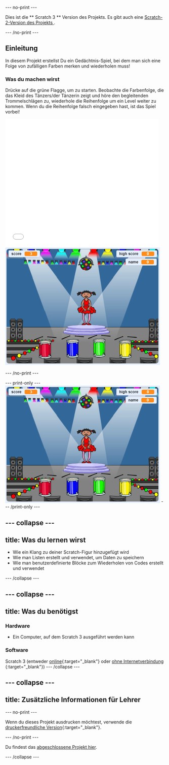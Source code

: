 \--- no-print \---

Dies ist die ** Scratch 3 ** Version des Projekts. Es gibt auch eine [ Scratch-2-Version des Projekts ](https://projects.raspberrypi.org/en/projects/memory-scratch2).

\--- /no-print \---

## Einleitung

In diesem Projekt erstellst Du ein Gedächtnis-Spiel, bei dem man sich eine Folge von zufälligen Farben merken und wiederholen muss!

### Was du machen wirst

Drücke auf die grüne Flagge, um zu starten. Beobachte die Farbenfolge, die das Kleid des Tänzers/der Tänzerin zeigt und höre den begleitenden Trommelschlägen zu, wiederhole die Reihenfolge um ein Level weiter zu kommen. Wenn du die Reihenfolge falsch eingegeben hast, ist das Spiel vorbei!

<div class="scratch-preview">
  <iframe allowtransparency="true" width="485" height="402" src="//scratch.mit.edu/projects/embed/284452634/?autostart=false" frameborder="0" allowfullscreen scrolling="no" mark="crwd-mark"></iframe> <img src="images/screenshot.png" />
</div>

\--- /no-print \---

\--- print-only \--- ![screenshot of finished game](images/screenshot.png) \--- /print-only \---

## \--- collapse \---

## title: Was du lernen wirst

+ Wie ein Klang zu deiner Scratch-Figur hinzugefügt wird
+ Wie man Listen erstellt und verwendet, um Daten zu speichern
+ Wie man benutzerdefinierte Blöcke zum Wiederholen von Codes erstellt und verwendet

\--- /collapse \---

## \--- collapse \---

## title: Was du benötigst

### Hardware

+ Ein Computer, auf dem Scratch 3 ausgeführt werden kann

### Software

Scratch 3 (entweder [online](https://rpf.io/scratchon){:target="_blank"} oder [ohne Internetverbindung ](https://rpf.io/scratchoff){:target="_blank"}) \--- /collapse \---

## \--- collapse \---

## title: Zusätzliche Informationen für Lehrer

\--- no-print \---

Wenn du dieses Projekt ausdrucken möchtest, verwende die [druckerfreundliche Version](https://projects.raspberrypi.org/en/projects/memory/print){:target="_blank"}.

\--- /no-print \---

Du findest das [abgeschlossene Projekt hier](http://rpf.io/p/en/memory-get).

\--- /collapse \---